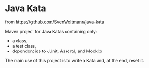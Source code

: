 # Java Kata

from https://github.com/SvenWoltmann/java-kata

Maven project for Java Katas containing only:
* a class, 
* a test class, 
* dependencies to JUnit, AssertJ, and Mockito 

The main use of this project is to write a Kata and, at the end, reset it.
